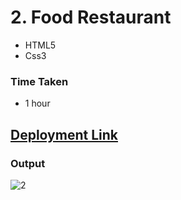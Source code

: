 # 2. Food Restaurant

- HTML5
- Css3

### Time Taken
- 1 hour

## [Deployment Link](https://anusha-foodrestaurant.netlify.app)


### Output


![2](https://user-images.githubusercontent.com/43666166/205444482-6b16bbc5-31c9-4303-bfb9-984a3e16fc37.PNG)
